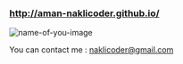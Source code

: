 ### http://aman-naklicoder.github.io/

![name-of-you-image](https://github.com/naklic0der/-100dayscodechallenge/blob/master/r1.jpg?raw=true)

You can contact me : naklicoder@gmail.com
